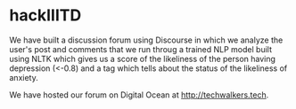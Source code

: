 # hackIIITD

We have built a discussion forum using Discourse in which we analyze the user's post and comments that we run throug a trained NLP model built using NLTK which gives us a score of the likeliness of the person having depression (<-0.8) and a tag which tells about the status of the likeliness of anxiety.

We have hosted our forum on Digital Ocean at http://techwalkers.tech.
